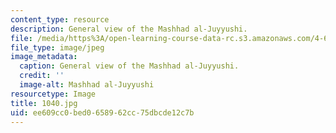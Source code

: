 ```yaml
---
content_type: resource
description: General view of the Mashhad al-Juyyushi.
file: /media/https%3A/open-learning-course-data-rc.s3.amazonaws.com/4-614-religious-architecture-and-islamic-cultures-fall-2002/ee609cc0bed0658962cc75dbcde12c7b_1040.jpg
file_type: image/jpeg
image_metadata:
  caption: General view of the Mashhad al-Juyyushi.
  credit: ''
  image-alt: Mashhad al-Juyyushi
resourcetype: Image
title: 1040.jpg
uid: ee609cc0-bed0-6589-62cc-75dbcde12c7b
---
```

